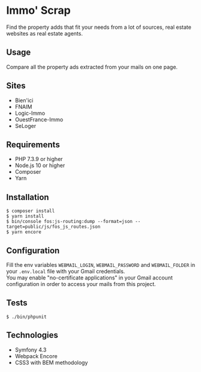 # Immo' Scrap

Find the property adds that fit your needs from a lot of sources, real estate websites as real estate agents.

Usage
-----

Compare all the property ads extracted from your mails on one page.

## Sites

- Bien'ici
- FNAIM
- Logic-Immo
- OuestFrance-Immo
- SeLoger


Requirements
------------

- PHP 7.3.9 or higher
- Node.js 10 or higher
- Composer
- Yarn

Installation
-------------

```
$ composer install
$ yarn install
$ bin/console fos:js-routing:dump --format=json --target=public/js/fos_js_routes.json
$ yarn encore
```

Configuration
-------------

Fill the env variables `WEBMAIL_LOGIN`, `WEBMAIL_PASSWORD` and `WEBMAIL_FOLDER` in your `.env.local` file with your Gmail credentials.   
You may enable "no-certificate applications" in your Gmail account configuration in order to access your mails from this project.

Tests
-----

```
$ ./bin/phpunit
```

Technologies
------------

- Symfony 4.3
- Webpack Encore
- CSS3 with BEM methodology
